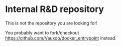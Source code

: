 Internal R&D repository
=======================
 
This is not the repository you are looking for!
 
You probably want to fork/checkout https://github.com/Vauxoo/docker_entrypoint instead.
